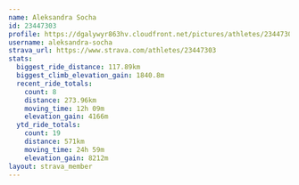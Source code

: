 ```yaml
---
name: Aleksandra Socha
id: 23447303
profile: https://dgalywyr863hv.cloudfront.net/pictures/athletes/23447303/14745546/4/large.jpg
username: aleksandra-socha
strava_url: https://www.strava.com/athletes/23447303
stats:
  biggest_ride_distance: 117.89km
  biggest_climb_elevation_gain: 1840.8m
  recent_ride_totals:
    count: 8
    distance: 273.96km
    moving_time: 12h 09m
    elevation_gain: 4166m
  ytd_ride_totals:
    count: 19
    distance: 571km
    moving_time: 24h 59m
    elevation_gain: 8212m
layout: strava_member
--- 
```

